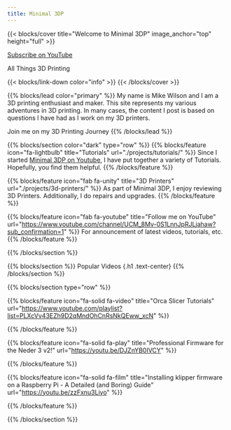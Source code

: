 ```yaml
---
title: Minimal 3DP
---
```


{{< blocks/cover title="Welcome to Minimal 3DP" image_anchor="top" height="full" >}}

<a class="btn btn-lg btn-primary me-3 mb-4" href="https://www.youtube.com/channel/UCM_8Mv-0S1LnnJpRJLjahaw?sub_confirmation=1">
  Subscribe on YouTube<i class="fa-brands fa-youtube ms-2"></i>
</a>

<p class="lead mt-5">All Things 3D Printing</p>
{{< blocks/link-down color="info" >}}
{{< /blocks/cover >}}

{{% blocks/lead color="primary" %}}
My name is Mike Wilson and I am a 3D printing enthusiast and maker. This site represents my various adventures in 3D printing. In many cases, the content I post is based on questions I have had as I work on my 3D printers.

Join me on my 3D Printing Journey
{{% /blocks/lead %}}

{{% blocks/section color="dark" type="row" %}}
{{% blocks/feature icon="fa-lightbulb" title="Tutorials" url="./projects/tutorials/" %}}
Since I started [Minimal 3DP on Youtube](https://www.youtube.com/channel/UCM_8Mv-0S1LnnJpRJLjahaw), I have put together a variety of Tutorials. Hopefully, you find them helpful.
{{% /blocks/feature %}}

{{% blocks/feature icon="fab fa-unity" title="3D Printers" url="./projects/3d-printers/" %}}
As part of Minimal 3DP, I enjoy reviewing 3D Printers. Additionally, I do repairs and upgrades.
{{% /blocks/feature %}}

{{% blocks/feature icon="fab fa-youtube" title="Follow me on YouTube" url="https://www.youtube.com/channel/UCM_8Mv-0S1LnnJpRJLjahaw?sub_confirmation=1" %}}
For announcement of latest videos, tutorials, etc.
{{% /blocks/feature %}}

{{% /blocks/section %}}

{{% blocks/section %}}
Popular Videos
{.h1 .text-center}
{{% /blocks/section %}}

{{% blocks/section type="row" %}}

{{% blocks/feature icon="fa-solid fa-video" title="Orca Slicer Tutorials" url="https://www.youtube.com/playlist?list=PLXcVv43EZh9D2qMndOhCnRsNkQEww_xcN" %}}

{{% /blocks/feature %}}

{{% blocks/feature icon="fa-solid fa-play" title="Professional Firmware for the Neder 3 v2!"
    url="https://youtu.be/DJZnYB0IVCY" %}}

{{% /blocks/feature %}}

{{% blocks/feature icon="fa-solid fa-film" title="Installing klipper firmware on a Raspberry Pi - A Detailed (and Boring) Guide"
    url="https://youtu.be/zzFxnu3Liyo" %}}

{{% /blocks/feature %}}

{{% /blocks/section %}}
